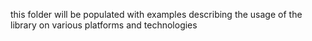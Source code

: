 this folder will be populated with examples describing the usage of the library on various platforms and technologies

